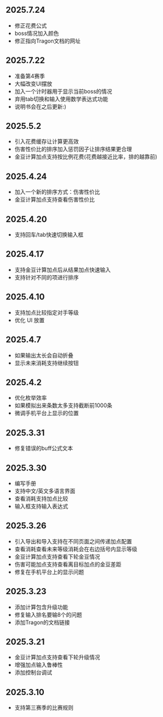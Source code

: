 ## 2025.7.24

+ 修正花费公式
+ boss情况加入颜色
+ 修正指向Tragon文档的网址

## 2025.7.22

+ 准备第4赛季
+ 大幅改变UI摆放
+ 加入一个计时器用于显示当前boss的情况
+ 弃用tab切换和输入使用数学表达式功能
+ 说明书会在之后更新:)

## 2025.5.2

+ 引入花费缓存让计算更高效
+ 伤害性价比的排序加入惩罚因子让排序结果更合理
+ 金豆计算加点支持按比例花费(花费越接近比率，排的越靠前)

## 2025.4.24

+ 加入一个新的排序方式：伤害性价比
+ 金豆计算加点支持查看伤害性价比

## 2025.4.20

+ 支持回车/tab快速切换输入框

## 2025.4.17

+ 支持金豆计算加点后从结果加点快速输入
+ 支持针对不同的项进行排序

## 2025.4.10

+ 支持加点比较指定对手等级
+ 优化 UI 放置

## 2025.4.7

+ 如果输出太长会自动折叠
+ 显示未来消耗支持继续按钮

## 2025.4.2

+ 优化枚举效率
+ 如果模拟出来条数太多支持截断前1000条
+ 微调手机平台上显示的位置

## 2025.3.31

+ 修复错误的buff公式文本

## 2025.3.30

+ 编写手册
+ 支持中文/英文多语言界面
+ 查看消耗支持加点比较
+ 输入框支持输入表达式

## 2025.3.26

+ 引入导出和导入支持在不同页面之间传递加点配置
+ 查看消耗查看未来等级消耗会在右边括号内显示等级
+ 金豆计算加点支持查看下轮金豆情况
+ 伤害可能加点支持查看离目标加点的金豆差距
+ 修复在手机平台上的显示问题

## 2025.3.23

+ 添加计算包含升级功能
+ 修复输入排名要输8个的问题
+ 添加Tragon的文档链接

## 2025.3.21

+ 金豆计算加点支持查看下轮升级情况
+ 增强加点输入鲁棒性
+ 添加控制台调试

## 2025.3.10

+ 支持第三赛季的比赛规则